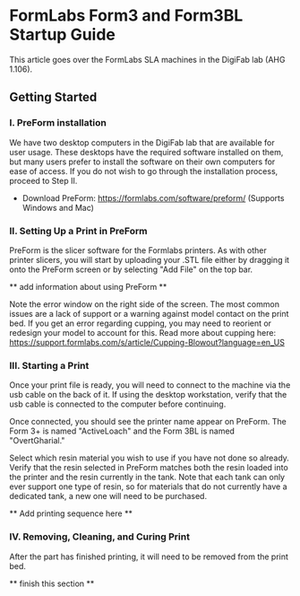 # FormLabs Form3 and Form3BL Startup Guide

This article goes over the FormLabs SLA machines in the DigiFab lab (AHG 1.106). 

## Getting Started

### I. PreForm installation

We have two desktop computers in the DigiFab lab that are available for user usage. These desktops have the required software installed on them, but many users prefer to install the software on their own computers for ease of access. If you do not wish to go through the installation process, proceed to Step II.

+ Download PreForm: https://formlabs.com/software/preform/ (Supports Windows and Mac)


### II. Setting Up a Print in PreForm

PreForm is the slicer software for the Formlabs printers. As with other printer slicers, you will start by uploading your .STL file either by dragging it onto the PreForm screen or by selecting "Add File" on the top bar. 

** add information about using PreForm **

Note the error window on the right side of the screen. The most common issues are a lack of support or a warning against model contact on the print bed. If you get an error regarding cupping, you may need to reorient or redesign your model to account for this. Read more about cupping here: https://support.formlabs.com/s/article/Cupping-Blowout?language=en_US

### III. Starting a Print

Once your print file is ready, you will need to connect to the machine via the usb cable on the back of it. If using the desktop workstation, verify that the usb cable is connected to the computer before continuing.

Once connected, you should see the printer name appear on PreForm. The Form 3+ is named "ActiveLoach" and the Form 3BL is named "OvertGharial."

Select which resin material you wish to use if you have not done so already. Verify that the resin selected in PreForm matches both the resin loaded into the printer and the resin currently in the tank. Note that each tank can only ever support one type of resin, so for materials that do not currently have a dedicated tank, a new one will need to be purchased.

** Add printing sequence here **

### IV. Removing, Cleaning, and Curing Print

After the part has finished printing, it will need to be removed from the print bed.

** finish this section **
